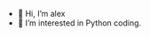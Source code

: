 - 👋 Hi, I’m alex
- 👀 I’m interested in Python coding.

<!---
alextian2000/alextian2000 is a ✨ special ✨ repository because its `README.md` (this file) appears on your GitHub profile.
You can click the Preview link to take a look at your changes.
--->
